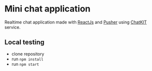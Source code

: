 # Mini chat application
Realtime chat application made with [ReactJs](https://reactjs.org/) and [Pusher](https://pusher.com/) using [ChatKIT](https://pusher.com/chatkit) service.

## Local testing
- clone repository
- run `npm install`
- run `npm start`

